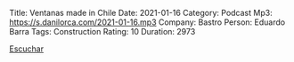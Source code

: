 Title: Ventanas made in Chile 
Date: 2021-01-16
Category: Podcast
Mp3: https://s.danilorca.com/2021-01-16.mp3
Company: Bastro
Person: Eduardo Barra
Tags: Construction
Rating: 10
Duration: 2973

<a href="https://s.danilorca.com/2021-01-16.mp3" type="audio/mpeg">
Escuchar
</a>
